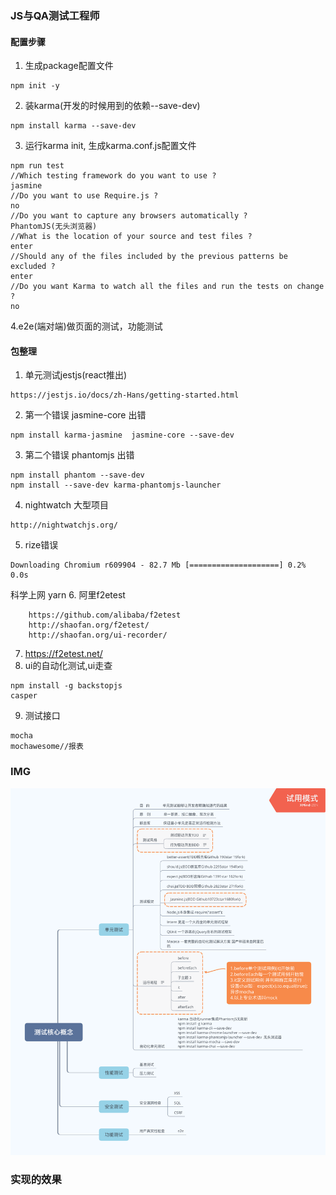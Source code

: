 
### JS与QA测试工程师

#### 配置步骤
1. 生成package配置文件
```
npm init -y
```
2. 装karma(开发的时候用到的依赖--save-dev)
```
npm install karma --save-dev
```
3. 运行karma init, 生成karma.conf.js配置文件
```
npm run test
//Which testing framework do you want to use ?
jasmine
//Do you want to use Require.js ?
no
//Do you want to capture any browsers automatically ?
PhantomJS(无头浏览器)
//What is the location of your source and test files ?
enter
//Should any of the files included by the previous patterns be excluded ?
enter
//Do you want Karma to watch all the files and run the tests on change ?
no
```
4.e2e(端对端)做页面的测试，功能测试

#### 包整理
1. 单元测试jestjs(react推出)
```
https://jestjs.io/docs/zh-Hans/getting-started.html
```
2. 第一个错误 jasmine-core 出错
```
npm install karma-jasmine  jasmine-core --save-dev
```
3. 第二个错误 phantomjs 出错
```
npm install phantom --save-dev
npm install --save-dev karma-phantomjs-launcher
```
4. nightwatch 大型项目 
```
http://nightwatchjs.org/
```
5. rize错误
```
Downloading Chromium r609904 - 82.7 Mb [====================] 0.2% 0.0s
```
科学上网 yarn 
6. 阿里f2etest
```
    https://github.com/alibaba/f2etest
    http://shaofan.org/f2etest/
    http://shaofan.org/ui-recorder/
```
7. https://f2etest.net/
8. ui的自动化测试,ui走查
```
npm install -g backstopjs
casper
```
9. 测试接口
```
mocha
mochawesome//报表
```

### IMG 
![Image text](https://raw.githubusercontent.com/lirongrong/YiDeng-note-2/master/0108_qa/imgs.png)

### 实现的效果
